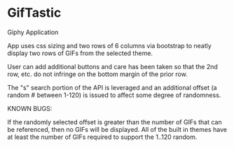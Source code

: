 # GifTastic
Giphy Application

App uses css sizing and two rows of 6 columns via bootstrap
to neatly display two rows of GIFs from the selected theme.

User can add additional buttons and care has been taken
so that the 2nd row, etc. do not infringe on the bottom
margin of the prior row.

The "s" search portion of the API is leveraged and an
additional offset (a random # between 1-120) is issued
to affect some degree of randomness.

KNOWN BUGS:

If the randomly selected offset is greater than the 
number of GIFs that can be referenced, then no GIFs will
be displayed.  All of the built in themes have at least
the number of GIFs required to support the 1..120 random.


